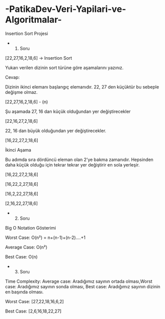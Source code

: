 # -PatikaDev-Veri-Yapilari-ve-Algoritmalar- 

 Insertion Sort Projesi
 
* 1. Soru 
 
 [22,27,16,2,18,6] -> Insertion Sort
 
 Yukarı verilen dizinin sort türüne göre aşamalarını yazınız.
 
 Cevap:
 
 Dizinin ikinci elemanı başlangıç elemanıdır. 22, 27 den küçüktür bu sebeple değişme olmaz.
 
 [22,27,16,2,18,6] - (n)
 
 Şu aşamada  27, 16 dan küçük olduğundan yer değiştirecekler
 
 [22,16,27,2,18,6]
 
 22, 16 dan büyük olduğundan yer değiştirecekler.
 
 [16,22,27,2,18,6]
 
 İkinci Aşama
 
 Bu adımda sıra dördüncü eleman olan 2'ye bakma zamanıdır. Hepsinden daha küçük olduğu için tekrar tekrar yer değiştirir en sola yerleşir.
 
 [16,22,27,2,18,6]
 
 [16,22,2,27,18,6]
 
 [16,2,22,27,18,6]
 
 [2,16,22,27,18,6]
 
* 2. Soru

Big O Notation Gösterimi

Worst Case: O(n²) = n+(n-1)+(n-2)....+1

Average Case: O(n²)

Best Case: O(n)

* 3. Soru

Time Complexity: Average case: Aradığımız sayının ortada olması,Worst case: Aradığımız sayının sonda olması, Best case: Aradığımız sayının dizinin en başında olması.

Worst Case: [27,22,18,16,6,2]

Best Case: [2,6,16,18,22,27]



 
  
 
 








 
